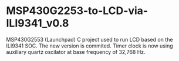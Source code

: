 MSP430G2253-to-LCD-via-ILI9341_v0.8
===================================

MSP430G2553 (Launchpad) C project used to run LCD based on the ILI9341 SOC. The new version is commited. Timer clock is now using auxiliary quartz oscilator at base frequency of 32,768 Hz.
